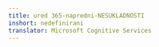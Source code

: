 ```yaml
---
title: ured 365-napredni-NESUKLADNOSTI
inshort: nedefinirani
translator: Microsoft Cognitive Services
---
```




